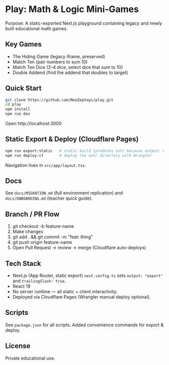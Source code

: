 Play: Math & Logic Mini‑Games
==============================

Purpose: A static-exported Next.js playground containing legacy and newly built educational math games.

Key Games
---------
* The Hiding Game (legacy iframe, preserved)
* Match Ten (pair numbers to sum 10)
* Match Ten Dice (2–4 dice, select dice that sum to 10)
* Double Addend (find the addend that doubles to target)

Quick Start
-----------
```bash
git clone https://github.com/NeoZeptepi/play.git
cd play
npm install
npm run dev
```
Open http://localhost:3000

Static Export & Deploy (Cloudflare Pages)
----------------------------------------
```bash
npm run export:static   # static build (produces out/ because output: export)
npm run deploy:cf       # deploy the out/ directory with Wrangler
```

Navigation lives in `src/app/layout.tsx`.

Docs
----
See `docs/MIGRATION.md` (full environment replication) and `docs/ONBOARDING.md` (teacher quick guide).

Branch / PR Flow
----------------
1. git checkout -b feature-name
2. Make changes
3. git add . && git commit -m "feat: thing"
4. git push origin feature-name
5. Open Pull Request → review → merge (Cloudflare auto-deploys)

Tech Stack
----------
* Next.js (App Router, static export) `next.config.ts` sets `output: "export"` and `trailingSlash: true`.
* React 19
* No server runtime — all static + client interactivity.
* Deployed via Cloudflare Pages (Wrangler manual deploy optional).

Scripts
-------
See `package.json` for all scripts. Added convenience commands for export & deploy.

License
-------
Private educational use.

